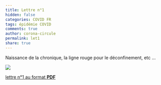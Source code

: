```yaml
---
title: Lettre n°1
hidden: false
categories: COVID FR
tags: épidémie COVID 
comments: true
author: corona-circule
permalink: let1
share: true
---
```


<link rel="stylesheet" href="../assets/css/style.css">

Naissance de la chronique, la ligne rouge pour le déconfinement, etc ... 

![](/lettres/images/img-01.png)

[lettre n°1 au format __PDF__](/lettres/resources/pdf/lettre-01.pdf)

<!-- [ABSOLUTE lettre n°1 au format __PDF__](https://github.com/corona-circule/lettres/blob/main/resources/pdf/lettre-01.pdf) --> 
